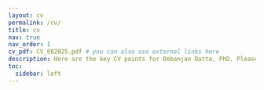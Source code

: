 ```yaml
---
layout: cv
permalink: /cv/
title: cv
nav: true
nav_order: 1
cv_pdf: CV_082025.pdf # you can also use external links here
description: Here are the key CV points for Debanjan Datta, PhD. Please download the PDF from the link provided.
toc:
  sidebar: left
---
```

